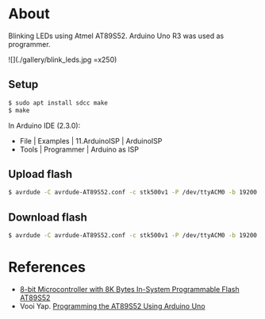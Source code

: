 # About

Blinking LEDs using Atmel AT89S52. Arduino Uno R3 was used as programmer.

<!-- <p align="center">
<img src="./gallery/counter_7seg.png"/>
</p> -->

![](./gallery/blink_leds.jpg =x250)

## Setup

```bash
$ sudo apt install sdcc make
$ make
```

In Arduino IDE (2.3.0):
- File | Examples | 11.ArduinoISP | ArduinoISP
- Tools | Programmer | Arduino as ISP

## Upload flash

```bash
$ avrdude -C avrdude-AT89S52.conf -c stk500v1 -P /dev/ttyACM0 -b 19200 -p AT89S52 -U flash:w:"main.ihx":a
```

## Download flash

```bash
$ avrdude -C avrdude-AT89S52.conf -c stk500v1 -P /dev/ttyACM0 -b 19200 -p AT89S52 -D -U flash:r:"flash.bin":r
```

# References
- [8-bit Microcontroller with 8K Bytes In-System Programmable Flash AT89S52](https://ww1.microchip.com/downloads/en/DeviceDoc/doc1919.pdf)
- Vooi Yap. [Programming the AT89S52 Using Arduino Uno](https://www.youtube.com/watch?v=qzqSjv65ubQ)
